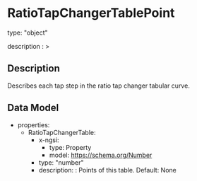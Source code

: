 # RatioTapChangerTablePoint
type: "object"
description : >
## Description
Describes each tap step in the ratio tap changer tabular curve.

## Data Model
  - properties:
    - RatioTapChangerTable:
      - x-ngsi:
        - type: Property
        - model: https://schema.org/Number
      - type: "number"
      - description: : Points of this table. Default: None
